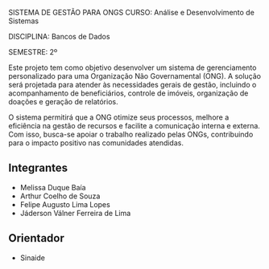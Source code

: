 SISTEMA DE GESTÃO PARA ONGS
CURSO: Análise e Desenvolvimento de Sistemas

DISCIPLINA: Bancos de Dados

SEMESTRE: 2º

Este projeto tem como objetivo desenvolver um sistema de gerenciamento personalizado para uma Organização Não Governamental (ONG). A solução será projetada para atender às necessidades gerais de gestão, incluindo o acompanhamento de beneficiários, controle de imóveis, organização de doações e geração de relatórios. 

O sistema permitirá que a ONG otimize seus processos, melhore a eficiência na gestão de recursos e facilite a comunicação interna e externa. Com isso, busca-se apoiar o trabalho realizado pelas ONGs, contribuindo para o impacto positivo nas comunidades atendidas.

## Integrantes

* Melissa Duque Baía
* Arthur Coelho de Souza
* Felipe Augusto Lima Lopes
* Jáderson Válner Ferreira de Lima

## Orientador

* Sinaide
